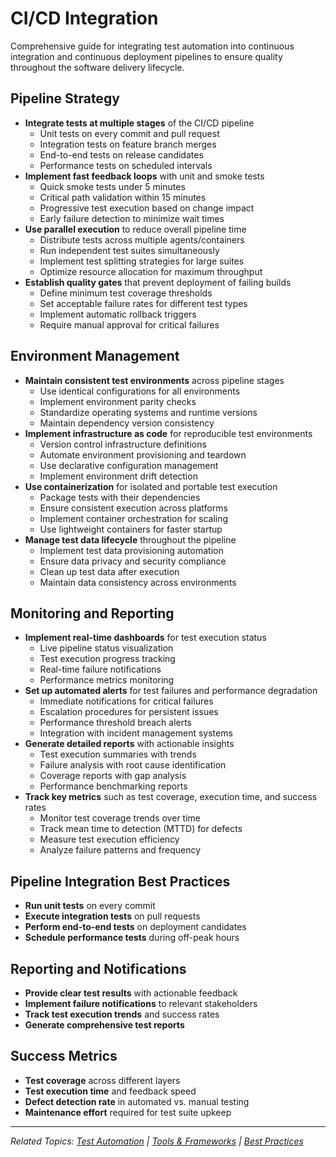# CI/CD Integration

Comprehensive guide for integrating test automation into continuous integration and continuous deployment pipelines to ensure quality throughout the software delivery lifecycle.

## Pipeline Strategy
- **Integrate tests at multiple stages** of the CI/CD pipeline
  - Unit tests on every commit and pull request
  - Integration tests on feature branch merges
  - End-to-end tests on release candidates
  - Performance tests on scheduled intervals
- **Implement fast feedback loops** with unit and smoke tests
  - Quick smoke tests under 5 minutes
  - Critical path validation within 15 minutes
  - Progressive test execution based on change impact
  - Early failure detection to minimize wait times
- **Use parallel execution** to reduce overall pipeline time
  - Distribute tests across multiple agents/containers
  - Run independent test suites simultaneously
  - Implement test splitting strategies for large suites
  - Optimize resource allocation for maximum throughput
- **Establish quality gates** that prevent deployment of failing builds
  - Define minimum test coverage thresholds
  - Set acceptable failure rates for different test types
  - Implement automatic rollback triggers
  - Require manual approval for critical failures

## Environment Management
- **Maintain consistent test environments** across pipeline stages
  - Use identical configurations for all environments
  - Implement environment parity checks
  - Standardize operating systems and runtime versions
  - Maintain dependency version consistency
- **Implement infrastructure as code** for reproducible test environments
  - Version control infrastructure definitions
  - Automate environment provisioning and teardown
  - Use declarative configuration management
  - Implement environment drift detection
- **Use containerization** for isolated and portable test execution
  - Package tests with their dependencies
  - Ensure consistent execution across platforms
  - Implement container orchestration for scaling
  - Use lightweight containers for faster startup
- **Manage test data lifecycle** throughout the pipeline
  - Implement test data provisioning automation
  - Ensure data privacy and security compliance
  - Clean up test data after execution
  - Maintain data consistency across environments

## Monitoring and Reporting
- **Implement real-time dashboards** for test execution status
  - Live pipeline status visualization
  - Test execution progress tracking
  - Real-time failure notifications
  - Performance metrics monitoring
- **Set up automated alerts** for test failures and performance degradation
  - Immediate notifications for critical failures
  - Escalation procedures for persistent issues
  - Performance threshold breach alerts
  - Integration with incident management systems
- **Generate detailed reports** with actionable insights
  - Test execution summaries with trends
  - Failure analysis with root cause identification
  - Coverage reports with gap analysis
  - Performance benchmarking reports
- **Track key metrics** such as test coverage, execution time, and success rates
  - Monitor test coverage trends over time
  - Track mean time to detection (MTTD) for defects
  - Measure test execution efficiency
  - Analyze failure patterns and frequency

## Pipeline Integration Best Practices
- **Run unit tests** on every commit
- **Execute integration tests** on pull requests
- **Perform end-to-end tests** on deployment candidates
- **Schedule performance tests** during off-peak hours

## Reporting and Notifications
- **Provide clear test results** with actionable feedback
- **Implement failure notifications** to relevant stakeholders
- **Track test execution trends** and success rates
- **Generate comprehensive test reports**

## Success Metrics
- **Test coverage** across different layers
- **Test execution time** and feedback speed
- **Defect detection rate** in automated vs. manual testing
- **Maintenance effort** required for test suite upkeep

---

*Related Topics: [Test Automation](./test-automation.md) | [Tools & Frameworks](./test-automation-tools-frameworks.md) | [Best Practices](./test-automation-best-practices.md)*